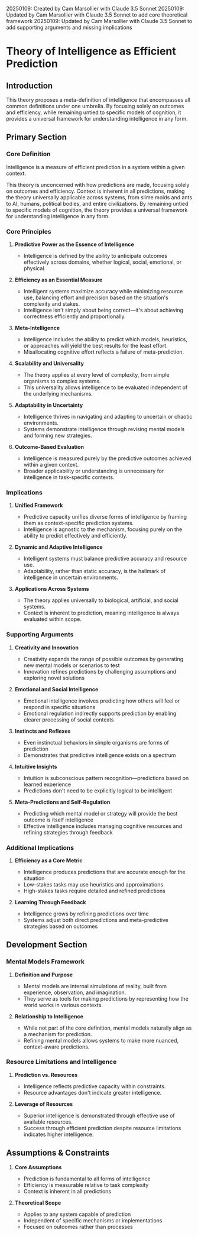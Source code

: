 20250109: Created by Cam Marsollier with Claude 3.5 Sonnet
20250109: Updated by Cam Marsollier with Claude 3.5 Sonnet to add core theoretical framework
20250109: Updated by Cam Marsollier with Claude 3.5 Sonnet to add supporting arguments and missing implications

# Theory of Intelligence as Efficient Prediction

## Introduction
This theory proposes a meta-definition of intelligence that encompasses all common definitions under one umbrella. By focusing solely on outcomes and efficiency, while remaining untied to specific models of cognition, it provides a universal framework for understanding intelligence in any form.

## Primary Section

### Core Definition
Intelligence is a measure of efficient prediction in a system within a given context.

This theory is unconcerned with how predictions are made, focusing solely on outcomes and efficiency. Context is inherent in all predictions, making the theory universally applicable across systems, from slime molds and ants to AI, humans, political bodies, and entire civilizations. By remaining untied to specific models of cognition, the theory provides a universal framework for understanding intelligence in any form.

### Core Principles

1. **Predictive Power as the Essence of Intelligence**
   - Intelligence is defined by the ability to anticipate outcomes effectively across domains, whether logical, social, emotional, or physical.

2. **Efficiency as an Essential Measure**
   - Intelligent systems maximize accuracy while minimizing resource use, balancing effort and precision based on the situation's complexity and stakes.
   - Intelligence isn't simply about being correct—it's about achieving correctness efficiently and proportionally.

3. **Meta-Intelligence**
   - Intelligence includes the ability to predict which models, heuristics, or approaches will yield the best results for the least effort.
   - Misallocating cognitive effort reflects a failure of meta-prediction.

4. **Scalability and Universality**
   - The theory applies at every level of complexity, from simple organisms to complex systems.
   - This universality allows intelligence to be evaluated independent of the underlying mechanisms.

5. **Adaptability in Uncertainty**
   - Intelligence thrives in navigating and adapting to uncertain or chaotic environments.
   - Systems demonstrate intelligence through revising mental models and forming new strategies.

6. **Outcome-Based Evaluation**
   - Intelligence is measured purely by the predictive outcomes achieved within a given context.
   - Broader applicability or understanding is unnecessary for intelligence in task-specific contexts.

### Implications

1. **Unified Framework**
   - Predictive capacity unifies diverse forms of intelligence by framing them as context-specific prediction systems.
   - Intelligence is agnostic to the mechanism, focusing purely on the ability to predict effectively and efficiently.

2. **Dynamic and Adaptive Intelligence**
   - Intelligent systems must balance predictive accuracy and resource use.
   - Adaptability, rather than static accuracy, is the hallmark of intelligence in uncertain environments.

3. **Applications Across Systems**
   - The theory applies universally to biological, artificial, and social systems.
   - Context is inherent to prediction, meaning intelligence is always evaluated within scope.

### Supporting Arguments

1. **Creativity and Innovation**
   - Creativity expands the range of possible outcomes by generating new mental models or scenarios to test
   - Innovation refines predictions by challenging assumptions and exploring novel solutions

2. **Emotional and Social Intelligence**
   - Emotional intelligence involves predicting how others will feel or respond in specific situations
   - Emotional regulation indirectly supports prediction by enabling clearer processing of social contexts

3. **Instincts and Reflexes**
   - Even instinctual behaviors in simple organisms are forms of prediction
   - Demonstrates that predictive intelligence exists on a spectrum

4. **Intuitive Insights**
   - Intuition is subconscious pattern recognition—predictions based on learned experience
   - Predictions don't need to be explicitly logical to be intelligent

5. **Meta-Predictions and Self-Regulation**
   - Predicting which mental model or strategy will provide the best outcome is itself intelligence
   - Effective intelligence includes managing cognitive resources and refining strategies through feedback

### Additional Implications

1. **Efficiency as a Core Metric**
   - Intelligence produces predictions that are accurate enough for the situation
   - Low-stakes tasks may use heuristics and approximations
   - High-stakes tasks require detailed and refined predictions

2. **Learning Through Feedback**
   - Intelligence grows by refining predictions over time
   - Systems adjust both direct predictions and meta-predictive strategies based on outcomes

## Development Section

### Mental Models Framework

1. **Definition and Purpose**
   - Mental models are internal simulations of reality, built from experience, observation, and imagination.
   - They serve as tools for making predictions by representing how the world works in various contexts.

2. **Relationship to Intelligence**
   - While not part of the core definition, mental models naturally align as a mechanism for prediction.
   - Refining mental models allows systems to make more nuanced, context-aware predictions.

### Resource Limitations and Intelligence

1. **Prediction vs. Resources**
   - Intelligence reflects predictive capacity within constraints.
   - Resource advantages don't indicate greater intelligence.

2. **Leverage of Resources**
   - Superior intelligence is demonstrated through effective use of available resources.
   - Success through efficient prediction despite resource limitations indicates higher intelligence.

## Assumptions & Constraints

1. **Core Assumptions**
   - Prediction is fundamental to all forms of intelligence
   - Efficiency is measurable relative to task complexity
   - Context is inherent in all predictions

2. **Theoretical Scope**
   - Applies to any system capable of prediction
   - Independent of specific mechanisms or implementations
   - Focused on outcomes rather than processes 